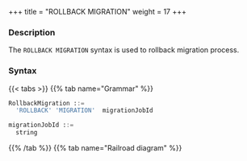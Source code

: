 +++
title = "ROLLBACK MIGRATION"
weight = 17
+++

### Description

The `ROLLBACK MIGRATION` syntax is used to rollback migration process.

### Syntax

{{< tabs >}}
{{% tab name="Grammar" %}}
```sql
RollbackMigration ::=
  'ROLLBACK' 'MIGRATION'  migrationJobId 

migrationJobId ::=
  string
```
{{% /tab %}}
{{% tab name="Railroad diagram" %}}
<iframe frameborder="0" name="diagram" id="diagram" width="100%" height="100%"></iframe>
{{% /tab %}}
{{< /tabs >}}


### Supplement

- `migrationJobId` needs to be obtained through [SHOW MIGRATION LIST](/en/reference/distsql/syntax/ral/migration/show-migration-list/) syntax query

- After the statement is executed, the target will be cleaned up

### Example

- Rollback migration process

```sql
ROLLBACK MIGRATION 'j010180026753ef0e25d3932d94d1673ba551';
```

### Reserved word

`ROLLBACK`, `MIGRATION`

### Related links

- [Reserved word](/en/reference/distsql/syntax/reserved-word/)
- [SHOW MIGRATION LIST](/en/reference/distsql/syntax/ral/migration/show-migration-list/)
